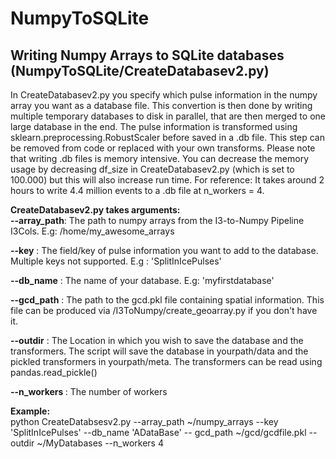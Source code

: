 # NumpyToSQLite


 <h2> Writing Numpy Arrays to SQLite databases (NumpyToSQLite/CreateDatabasev2.py) </h2>
  In CreateDatabasev2.py you specify which pulse information in the numpy array you want as a database file. This convertion is then done by writing multiple temporary databases to disk in parallel, that are then merged to one large database in the end. The pulse information is transformed using sklearn.preprocessing.RobustScaler before saved in a .db file. This step can be removed from code or replaced with your own transforms. Please note that writing .db files is memory intensive. You can decrease the memory usage by decreasing df_size in CreateDatabasev2.py (which is set to 100.000) but this will also increase run time. For reference: It takes around 2 hours to write 4.4 million events to a .db file at n_workers  = 4. 

<strong>CreateDatabasev2.py takes arguments: </strong>\
  <strong>--array_path</strong>: The path to numpy arrays from the I3-to-Numpy Pipeline I3Cols. E.g: /home/my_awesome_arrays 
  
  <strong>--key</strong>       : The field/key of pulse information you want to add to the database. Multiple keys not supported. E.g : 'SplitInIcePulses'
  
  <strong>--db_name</strong>   : The name of your database. E.g: 'myfirstdatabase' 
  
 <strong> --gcd_path</strong>  : The path to the gcd.pkl file containing spatial information. This file can be produced via /I3ToNumpy/create_geoarray.py if you don't have it.</p>  
  
 <strong> --outdir</strong>    : The Location in which you wish to save the database and the transformers. The script will save the database in yourpath/data and the pickled transformers in yourpath/meta. The transformers can be read using pandas.read_pickle()  
  
  <strong>--n_workers </strong>: The number of workers 
  
  <strong>Example:</strong>    
  python CreateDatabsesv2.py --array_path ~/numpy_arrays --key 'SplitInIcePulses' --db_name 'ADataBase' -- gcd_path ~/gcd/gcdfile.pkl --outdir ~/MyDatabases --n_workers 4 
  
 <h2>  </h2> 
  
  
